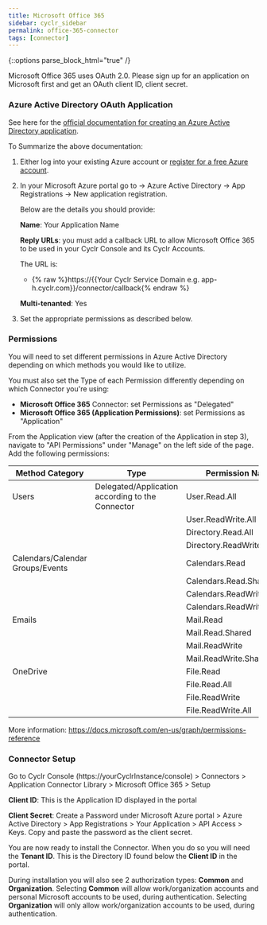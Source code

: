 ```yaml
---
title: Microsoft Office 365
sidebar: cyclr_sidebar
permalink: office-365-connector
tags: [connector]
---
```

{::options parse_block_html="true" /}
<section class="card">
Microsoft Office 365 uses OAuth 2.0. Please sign up for an application on Microsoft first and get an OAuth client ID, client secret.

### Azure Active Directory OAuth Application

See here for the [official documentation for creating an Azure Active Directory application](https://docs.microsoft.com/en-us/azure/active-directory/develop/active-directory-integrating-applications).

To Summarize the above documentation:

1. Either log into your existing Azure account or [register for a free Azure account](https://azure.microsoft.com/free/?WT.mc_id=A261C142F).
2. In your Microsoft Azure portal go to -> Azure Active Directory -> App Registrations -> New application registration.

   Below are the details you should provide:

   **Name**: Your Application Name

   **Reply URLs**: you must add a callback URL to allow Microsoft Office 365 to be used in your Cyclr Console and its Cyclr Accounts.

   The URL is:

   * {% raw %}https://{{Your Cyclr Service Domain e.g. app-h.cyclr.com}}/connector/callback{% endraw %}

   **Multi-tenanted**: Yes
   
3. Set the appropriate permissions as described below.

### Permissions

You will need to set different permissions in Azure Active Directory depending on which methods you would like to utilize.

You must also set the Type of each Permission differently depending on which Connector you're using:
* **Microsoft Office 365** Connector: set Permissions as "Delegated"
* **Microsoft Office 365 (Application Permissions)**: set Permissions as "Application"

From the Application view (after the creation of the Application in step 3), navigate to "API Permissions" under "Manage" on the left side of the page. Add the following permissions:

| Method Category                  | Type      | Permission Name            |
|----------------------------------|-----------|----------------------------|
| Users                            | Delegated/Application according to the Connector | User.Read.All              |
|                                  |  | User.ReadWrite.All         |
|                                  |  | Directory.Read.All         |
|                                  |  | Directory.ReadWrite.All    |
| Calendars/Calendar Groups/Events |  | Calendars.Read             |
|                                  |  | Calendars.Read.Shared      |
|                                  |  | Calendars.ReadWrite        |
|                                  |  | Calendars.ReadWrite.Shared |
| Emails                           |  | Mail.Read                  |
|                                  |  | Mail.Read.Shared           |
|                                  |  | Mail.ReadWrite             |
|                                  |  | Mail.ReadWrite.Shared      |
| OneDrive                         |  | File.Read                  |
|                                  |  | File.Read.All              |
|                                  |  | File.ReadWrite             |
|                                  |  | File.ReadWrite.All         |

More information: https://docs.microsoft.com/en-us/graph/permissions-reference


### Connector Setup
Go to Cyclr Console (https://yourCyclrInstance/console) > Connectors > Application Connector Library > Microsoft Office 365 > Setup

   **Client ID**: This is the Application ID displayed in the portal

   **Client Secret**: Create a Password under Microsoft Azure portal > Azure Active Directory > App Registrations > Your Application > API Access > Keys. Copy and paste the password as the client secret. 

You are now ready to install the Connector.  When you do so you will need the **Tenant ID**.  This is the Directory ID found below the **Client ID** in the portal.

During installation you will also see 2 authorization types: **Common** and **Organization**.
Selecting **Common** will allow work/organization accounts and personal Microsoft accounts to be used, during authentication.
Selecting **Organization** will only allow work/organization accounts to be used, during authentication.
   
</section>
